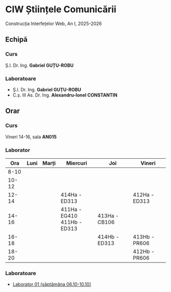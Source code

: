 # CIW Științele Comunicării
Construcția Interfețelor Web, An I, 2025-2026

## Echipă

### Curs
Ș.l. Dr. Ing. **Gabriel GUȚU-ROBU**

### Laboratoare
- Ș.l. Dr. Ing. **Gabriel GUȚU-ROBU**
- C.ș. III As. Dr. Ing. **Alexandru-Ionel CONSTANTIN**

## Orar

### Curs

Vineri 14-16, sala **AN015**

### Laborator

| Ora   | Luni | Marți | Miercuri                 | Joi   | Vineri |
| ------| -----|-------|--------------------------|-------|--------|
|  8-10 |      |       |                          |       |        |
| 10-12 |      |       |                          |       |        |
| 12-14 |      |       | 414Ha - ED313                   |       | 412Ha - ED313 |
| 14-16 |      |       | 411Ha - EG410 <br> 411Hb - ED313 | 413Ha - CB106 |        |
| 16-18 |      |       |                          | 414Hb - ED313 | 413Hb - PR606 |
| 18-20 |      |       |                          |       | 412Hb - PR606 |

### Laboratoare

<ul>
  <li><a href="{{ '/lab01' | relative_url }}">Laborator 01 (săptămâna 06.10-10.10)</a></li>
</ul>
